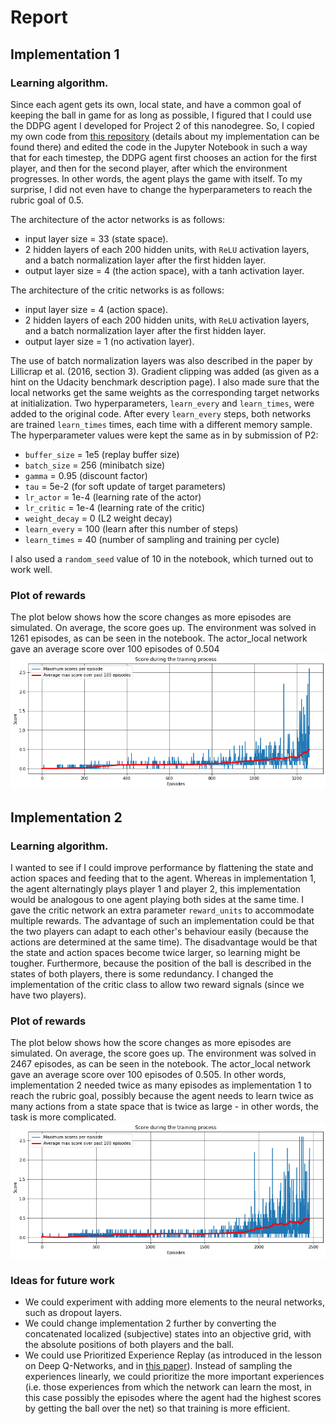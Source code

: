 # Report

## Implementation 1
### Learning algorithm.

Since each agent gets its own, local state, and have a common goal of keeping the ball in game for as long as possible, I figured that I could use the
DDPG agent I developed for Project 2 of this nanodegree. So, I copied my own code from [this repository](https://github.com/jlfbetting/p2_continuous-control) (details about my implementation can be found there) and edited the code in the
Jupyter Notebook in such a way that for each timestep, the DDPG agent first chooses an action for the first player, and then for the second player, after which the environment progresses. In other words, the agent plays the game with itself.
To my surprise, I did not even have to change the hyperparameters to reach the rubric goal of 0.5.

The architecture of the actor networks is as follows:
* input layer size = 33 (state space).
* 2 hidden layers of each 200 hidden units, with `ReLU` activation layers, and a batch normalization layer after the first hidden layer.
* output layer size = 4 (the action space), with a tanh activation layer.

The architecture of the critic networks is as follows:
* input layer size = 4 (action space).
* 2 hidden layers of each 200 hidden units, with `ReLU` activation layers, and a batch normalization layer after the first hidden layer.
* output layer size = 1 (no activation layer).

The use of batch normalization layers was also described in the paper by Lillicrap et al. (2016, section 3). Gradient clipping was added (as given as a hint on the Udacity benchmark description page). I also made sure that the local networks get the same weights as the corresponding target networks at initialization. Two hyperparameters, `learn_every` and `learn_times`, were added to the original code. After every `learn_every` steps, both networks are trained `learn_times` times, each time with a different memory sample. The hyperparameter values were kept the same as in by submission of P2:

* `buffer_size` = 1e5       (replay buffer size)
* `batch_size` = 256        (minibatch size)
* `gamma` = 0.95            (discount factor)
* `tau` = 5e-2              (for soft update of target parameters)
* `lr_actor` = 1e-4         (learning rate of the actor)
* `lr_critic` = 1e-4        (learning rate of the critic)
* `weight_decay` = 0        (L2 weight decay)
* `learn_every` = 100       (learn after this number of steps)
* `learn_times` = 40        (number of sampling and training per cycle)

I also used a `random_seed` value of 10 in the notebook, which turned out to work well.

### Plot of rewards
 The plot below shows how the score changes as more episodes are simulated. On average, the score goes up. The environment was solved in 1261 episodes, as can be seen in the notebook. The actor_local network gave an average score over 100 episodes of 0.504
 ![Episode-score plot](https://github.com/jlfbetting/p3_collab-compet/blob/main/imp1.png)
 
## Implementation 2

### Learning algorithm.
I wanted to see if I could improve performance by flattening the state and action spaces and feeding that to the agent. Whereas in implementation 1, the agent alternatingly
plays player 1 and player 2, this implementation would be analogous to one agent playing both sides at the same time. I gave the critic network an extra parameter `reward_units` to accommodate multiple rewards.
The advantage of such an implementation could be that the two players can adapt to each other's behaviour easily (because the actions are determined at the same time). The disadvantage would be that the state and action spaces become twice larger,
so learning might be tougher. Furthermore, because the position of the ball is described in the states of both players, there is some redundancy. I changed the implementation of the critic class to allow two reward signals (since we have two players).

### Plot of rewards
 The plot below shows how the score changes as more episodes are simulated. On average, the score goes up. The environment was solved in 2467 episodes, as can be seen in the notebook. The actor_local network gave an average score over 100 episodes of 0.505. In other words, implementation 2 needed twice as many episodes as implementation 1 to reach the rubric goal, possibly because the agent needs to learn twice as many actions from a state space that is twice as large - in other words, the task is more complicated. 
 ![Episode-score plot](https://github.com/jlfbetting/p3_collab-compet/blob/main/imp2.png)
  
 ### Ideas for future work
* We could experiment with adding more elements to the neural networks, such as dropout layers.
* We could change implementation 2 further by converting the concatenated localized (subjective) states into an objective grid, with the absolute positions of both players and the ball.
* We could use Prioritized Experience Replay (as introduced in the lesson on Deep Q-Networks, and in [this paper](https://arxiv.org/abs/1511.05952)). Instead of sampling the experiences linearly, we could prioritize the more important experiences (i.e. those experiences from which the network can learn the most, in this case possibly the episodes where the agent had the highest scores by getting the ball over the net) so that training is more efficient.


